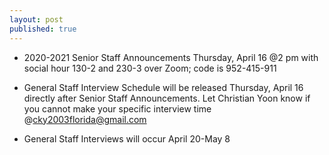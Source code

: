 ```yaml
---
layout: post
published: true
---
```

- 2020-2021 Senior Staff Announcements Thursday, April 16 @2 pm with social hour 130-2 and 230-3 over Zoom; code is 952-415-911

- General Staff Interview Schedule will be released Thursday, April 16 directly after Senior Staff Announcements. Let Christian Yoon know if you cannot make your specific interview time @cky2003florida@gmail.com

- General Staff Interviews will occur April 20-May 8
